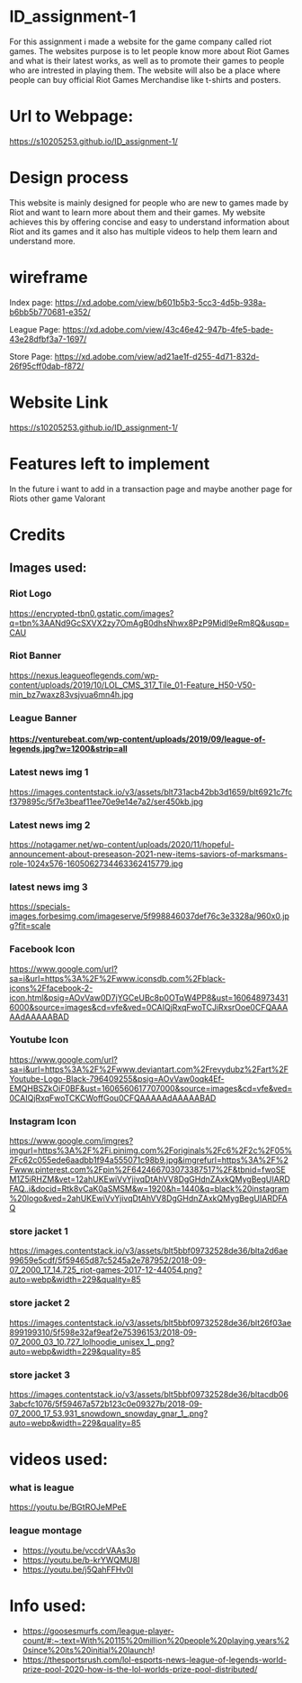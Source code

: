 # ID_assignment-1
For this assignment i made a website for the game company called riot games. The websites purpose is to let people know more about Riot Games and what is their latest works, as well as to promote their games to people who are intrested in playing them. The website will also be a place where people can buy official Riot Games Merchandise like t-shirts and posters.
# Url to Webpage: 
https://s10205253.github.io/ID_assignment-1/

# Design process
This website is mainly designed for people who are new to games made by Riot and want to learn more about them and their games. My website achieves this by offering concise and easy to understand information about Riot and its games and it also has multiple videos to help them learn and understand more.

# wireframe
Index page:
https://xd.adobe.com/view/b601b5b3-5cc3-4d5b-938a-b6bb5b770681-e352/

League Page:
https://xd.adobe.com/view/43c46e42-947b-4fe5-bade-43e28dfbf3a7-1697/

Store Page:
https://xd.adobe.com/view/ad21ae1f-d255-4d71-832d-26f95cff0dab-f872/
# Website Link
 https://s10205253.github.io/ID_assignment-1/

# Features left to implement
In the future i want to add in a transaction page and maybe another page for Riots other game Valorant

# Credits
## Images used:
### Riot Logo
https://encrypted-tbn0.gstatic.com/images?q=tbn%3AANd9GcSXVX2zy7OmAgB0dhsNhwx8PzP9MidI9eRm8Q&usqp=CAU
### Riot Banner
https://nexus.leagueoflegends.com/wp-content/uploads/2019/10/LOL_CMS_317_Tile_01-Feature_H50-V50-min_bz7waxz83vsjvua6mn4h.jpg
### League Banner
#### https://venturebeat.com/wp-content/uploads/2019/09/league-of-legends.jpg?w=1200&strip=all
### Latest news img 1
https://images.contentstack.io/v3/assets/blt731acb42bb3d1659/blt6921c7fcf379895c/5f7e3beaf11ee70e9e14e7a2/ser450kb.jpg
### Latest news img 2
https://notagamer.net/wp-content/uploads/2020/11/hopeful-announcement-about-preseason-2021-new-items-saviors-of-marksmans-role-1024x576-1605062734463362415779.jpg
### latest news img 3
https://specials-images.forbesimg.com/imageserve/5f998846037def76c3e3328a/960x0.jpg?fit=scale
### Facebook Icon
https://www.google.com/url?sa=i&url=https%3A%2F%2Fwww.iconsdb.com%2Fblack-icons%2Ffacebook-2-icon.html&psig=AOvVaw0D7jYGCeUBc8p0OTqW4PP8&ust=1606489734316000&source=images&cd=vfe&ved=0CAIQjRxqFwoTCJiRxsrOoe0CFQAAAAAdAAAAABAD
### Youtube Icon
https://www.google.com/url?sa=i&url=https%3A%2F%2Fwww.deviantart.com%2Frevydubz%2Fart%2FYoutube-Logo-Black-796409255&psig=AOvVaw0oqk4Ef-EMQHBSZkOiF0BF&ust=1606560617707000&source=images&cd=vfe&ved=0CAIQjRxqFwoTCKCWoffGou0CFQAAAAAdAAAAABAD
### Instagram Icon
https://www.google.com/imgres?imgurl=https%3A%2F%2Fi.pinimg.com%2Foriginals%2Fc6%2F2c%2F05%2Fc62c055ede6aadbb1f94a555071c98b9.jpg&imgrefurl=https%3A%2F%2Fwww.pinterest.com%2Fpin%2F642466703073387517%2F&tbnid=fwoSEM1Z5iRHZM&vet=12ahUKEwiVvYjivqDtAhVV8DgGHdnZAxkQMygBegUIARDFAQ..i&docid=Rtk8vCaK0aSMSM&w=1920&h=1440&q=black%20instagram%20logo&ved=2ahUKEwiVvYjivqDtAhVV8DgGHdnZAxkQMygBegUIARDFAQ
### store jacket 1
https://images.contentstack.io/v3/assets/blt5bbf09732528de36/blta2d6ae99659e5cdf/5f59465d87c5245a2e787952/2018-09-07_2000_17_14.725_riot-games-2017-12-44054.png?auto=webp&width=229&quality=85
### store jacket 2
https://images.contentstack.io/v3/assets/blt5bbf09732528de36/blt26f03ae899199310/5f598e32af9eaf2e75396153/2018-09-07_2000_03_10.727_lolhoodie_unisex_1_.png?auto=webp&width=229&quality=85
### store jacket 3
https://images.contentstack.io/v3/assets/blt5bbf09732528de36/bltacdb063abcfc1076/5f59467a572b123c0e09327b/2018-09-07_2000_17_53.931_snowdown_snowday_gnar_1_.png?auto=webp&width=229&quality=85


# videos used:
### what is league
https://youtu.be/BGtROJeMPeE
### league montage
* https://youtu.be/vccdrVAAs3o
* https://youtu.be/b-krYWQMU8I
* https://youtu.be/j5QahFFHv0I

# Info used:
* https://goosesmurfs.com/league-player-count/#:~:text=With%20115%20million%20people%20playing,years%20since%20its%20initial%20launch!
* https://thesportsrush.com/lol-esports-news-league-of-legends-world-prize-pool-2020-how-is-the-lol-worlds-prize-pool-distributed/
